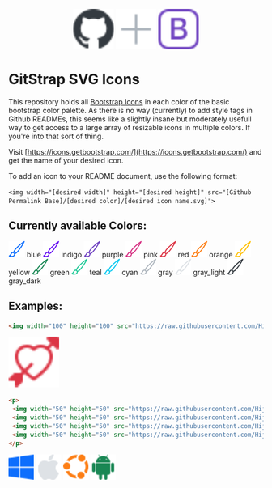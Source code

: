 <p align="center">
  <img width="80" height="80" src="https://raw.githubusercontent.com/HijelHub/GitStrap_SVG_Icons/b674246b8f46d8bc2c75f3cf5cf395a370b86ae2/icons/gray_dark/github.svg">
  <img width="80" height="80" src="https://raw.githubusercontent.com/HijelHub/GitStrap_SVG_Icons/b674246b8f46d8bc2c75f3cf5cf395a370b86ae2/icons/gray/plus-lg.svg">
  <img width="80" height="80" src="https://raw.githubusercontent.com/HijelHub/GitStrap_SVG_Icons/b674246b8f46d8bc2c75f3cf5cf395a370b86ae2/icons/purple/bootstrap.svg">
</p>

# GitStrap SVG Icons
This repository holds all [Bootstrap Icons](https://github.com/twbs/icons) in each color of the basic bootstrap color palette. As there is no way (currently) to add style tags in Github READMEs, this seems like a slightly insane but moderately usefull way to get access to a large array of resizable icons in multiple colors. If you're into that sort of thing.

Visit [https://icons.getbootstrap.com/](https://icons.getbootstrap.com/) and get the name of your desired icon.

To add an icon to your README document, use the following format:

`<img width="[desired width]" height="[desired height]" src="[Github Permalink Base]/[desired color]/[desired icon name.svg]">`

## Currently available Colors:

<img src="https://raw.githubusercontent.com/HijelHub/GitStrap_SVG_Icons/b674246b8f46d8bc2c75f3cf5cf395a370b86ae2/icons/blue/brush.svg">  blue 
<img src="https://raw.githubusercontent.com/HijelHub/GitStrap_SVG_Icons/b674246b8f46d8bc2c75f3cf5cf395a370b86ae2/icons/indigo/brush.svg">  indigo 
<img src="https://raw.githubusercontent.com/HijelHub/GitStrap_SVG_Icons/b674246b8f46d8bc2c75f3cf5cf395a370b86ae2/icons/purple/brush.svg">  purple 
<img src="https://raw.githubusercontent.com/HijelHub/GitStrap_SVG_Icons/b674246b8f46d8bc2c75f3cf5cf395a370b86ae2/icons/pink/brush.svg">  pink 
<img src="https://raw.githubusercontent.com/HijelHub/GitStrap_SVG_Icons/b674246b8f46d8bc2c75f3cf5cf395a370b86ae2/icons/red/brush.svg">  red 
<img src="https://raw.githubusercontent.com/HijelHub/GitStrap_SVG_Icons/b674246b8f46d8bc2c75f3cf5cf395a370b86ae2/icons/orange/brush.svg">  orange 
<img src="https://raw.githubusercontent.com/HijelHub/GitStrap_SVG_Icons/b674246b8f46d8bc2c75f3cf5cf395a370b86ae2/icons/yellow/brush.svg">  yellow 
<img src="https://raw.githubusercontent.com/HijelHub/GitStrap_SVG_Icons/b674246b8f46d8bc2c75f3cf5cf395a370b86ae2/icons/green/brush.svg">  green 
<img src="https://raw.githubusercontent.com/HijelHub/GitStrap_SVG_Icons/b674246b8f46d8bc2c75f3cf5cf395a370b86ae2/icons/teal/brush.svg">  teal 
<img src="https://raw.githubusercontent.com/HijelHub/GitStrap_SVG_Icons/b674246b8f46d8bc2c75f3cf5cf395a370b86ae2/icons/cyan/brush.svg">  cyan 
<img src="https://raw.githubusercontent.com/HijelHub/GitStrap_SVG_Icons/b674246b8f46d8bc2c75f3cf5cf395a370b86ae2/icons/gray/brush.svg">  gray 
<img src="https://raw.githubusercontent.com/HijelHub/GitStrap_SVG_Icons/b674246b8f46d8bc2c75f3cf5cf395a370b86ae2/icons/gray_light/brush.svg">  gray_light 
<img src="https://raw.githubusercontent.com/HijelHub/GitStrap_SVG_Icons/b674246b8f46d8bc2c75f3cf5cf395a370b86ae2/icons/gray_dark/brush.svg">  gray_dark 


## Examples:

```html
<img width="100" height="100" src="https://raw.githubusercontent.com/HijelHub/GitStrap_SVG_Icons/b674246b8f46d8bc2c75f3cf5cf395a370b86ae2/icons/red/arrow-through-heart.svg">
```

<img width="100" height="100" src="https://raw.githubusercontent.com/HijelHub/GitStrap_SVG_Icons/b674246b8f46d8bc2c75f3cf5cf395a370b86ae2/icons/red/arrow-through-heart.svg">


```html
<p>
 <img width="50" height="50" src="https://raw.githubusercontent.com/HijelHub/GitStrap_SVG_Icons/b674246b8f46d8bc2c75f3cf5cf395a370b86ae2/icons/blue/windows.svg">
 <img width="50" height="50" src="https://raw.githubusercontent.com/HijelHub/GitStrap_SVG_Icons/b674246b8f46d8bc2c75f3cf5cf395a370b86ae2/icons/gray/apple.svg">
 <img width="50" height="50" src="https://raw.githubusercontent.com/HijelHub/GitStrap_SVG_Icons/b674246b8f46d8bc2c75f3cf5cf395a370b86ae2/icons/orange/ubuntu.svg">
 <img width="50" height="50" src="https://raw.githubusercontent.com/HijelHub/GitStrap_SVG_Icons/b674246b8f46d8bc2c75f3cf5cf395a370b86ae2/icons/green/android2.svg">
</p>
```

<p>
 <img width="50" height="50" src="https://raw.githubusercontent.com/HijelHub/GitStrap_SVG_Icons/b674246b8f46d8bc2c75f3cf5cf395a370b86ae2/icons/blue/windows.svg">
 <img width="50" height="50" src="https://raw.githubusercontent.com/HijelHub/GitStrap_SVG_Icons/b674246b8f46d8bc2c75f3cf5cf395a370b86ae2/icons/gray_light/apple.svg">
 <img width="50" height="50" src="https://raw.githubusercontent.com/HijelHub/GitStrap_SVG_Icons/b674246b8f46d8bc2c75f3cf5cf395a370b86ae2/icons/orange/ubuntu.svg">
 <img width="50" height="50" src="https://raw.githubusercontent.com/HijelHub/GitStrap_SVG_Icons/b674246b8f46d8bc2c75f3cf5cf395a370b86ae2/icons/green/android2.svg">
</p>
